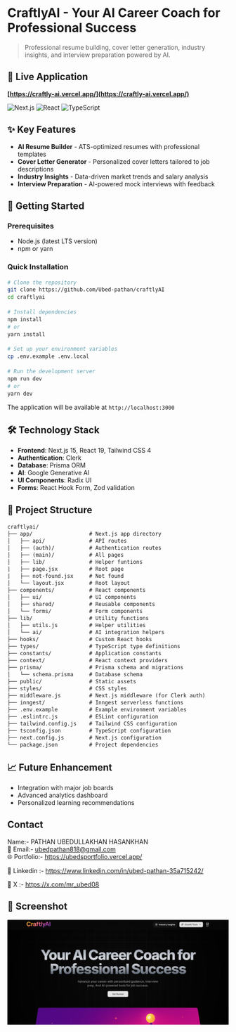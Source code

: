 # CraftlyAI - Your AI Career Coach for Professional Success

> Professional resume building, cover letter generation, industry insights, and interview preparation powered by AI.

## 📱 Live Application

**[https://craftly-ai.vercel.app/](https://craftly-ai.vercel.app/)**

![Next.js](https://img.shields.io/badge/Next.js-15+-black?style=flat-square&logo=next.js)
![React](https://img.shields.io/badge/React-19+-blue?style=flat-square&logo=react)
![TypeScript](https://img.shields.io/badge/TypeScript-5+-blue?style=flat-square&logo=typescript)

## ✨ Key Features

- **AI Resume Builder** - ATS-optimized resumes with professional templates
- **Cover Letter Generator** - Personalized cover letters tailored to job descriptions
- **Industry Insights** - Data-driven market trends and salary analysis
- **Interview Preparation** - AI-powered mock interviews with feedback

## 🚀 Getting Started

### Prerequisites
- Node.js (latest LTS version)
- npm or yarn

### Quick Installation

```bash
# Clone the repository
git clone https://github.com/Ubed-pathan/craftlyAI
cd craftlyai

# Install dependencies
npm install
# or
yarn install

# Set up your environment variables
cp .env.example .env.local

# Run the development server
npm run dev
# or
yarn dev
```

The application will be available at `http://localhost:3000`


## 🛠️ Technology Stack

- **Frontend**: Next.js 15, React 19, Tailwind CSS 4
- **Authentication**: Clerk
- **Database**: Prisma ORM
- **AI**: Google Generative AI
- **UI Components**: Radix UI
- **Forms**: React Hook Form, Zod validation

## 📁 Project Structure

```
craftlyai/
├── app/                  # Next.js app directory
│   ├── api/              # API routes
│   ├── (auth)/           # Authentication routes
│   ├── (main)/           # All pages
│   ├── lib/              # Helper funtions
|   ├── page.jsx          # Root page
|   ├── not-found.jsx     # Not found
│   └── layout.jsx        # Root layout
├── components/           # React components
│   ├── ui/               # UI components
│   ├── shared/           # Reusable components
│   └── forms/            # Form components
├── lib/                  # Utility functions
│   ├── utils.js          # Helper utilities
│   └── ai/               # AI integration helpers
├── hooks/                # Custom React hooks
├── types/                # TypeScript type definitions
├── constants/            # Application constants
├── context/              # React context providers
├── prisma/               # Prisma schema and migrations
│   └── schema.prisma     # Database schema
├── public/               # Static assets
├── styles/               # CSS styles
├── middleware.js         # Next.js middleware (for Clerk auth)
├── inngest/              # Inngest serverless functions
├── .env.example          # Example environment variables
├── .eslintrc.js          # ESLint configuration
├── tailwind.config.js    # Tailwind CSS configuration  
├── tsconfig.json         # TypeScript configuration
├── next.config.js        # Next.js configuration
└── package.json          # Project dependencies
```

## 📈 Future Enhancement

- Integration with major job boards
- Advanced analytics dashboard
- Personalized learning recommendations

## Contact
Name:- PATHAN UBEDULLAKHAN HASANKHAN                                                           
📜 Email:- ubedpathan818@gmail.com                                                                
🌐 Portfolio:- https://ubedsportfolio.vercel.app/ 

📱 Linkedin :- https://www.linkedin.com/in/ubed-pathan-35a715242/

🤖 X :- https://x.com/mr_ubed08

## 📱 Screenshot
![CraftlyAI Dashboard](/public/Demo.png)